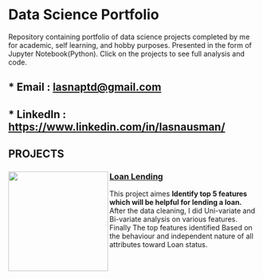 # Data Science Portfolio
Repository containing portfolio of data science projects completed by me for academic, self learning, and hobby purposes. Presented in the form of Jupyter Notebook(Python). Click on the projects to see full analysis and code.
## * Email : lasnaptd@gmail.com
## * LinkedIn : https://www.linkedin.com/in/lasnausman/

## PROJECTS
### [Loan Lending](https://github.com/lasnausman/Portfolio/tree/master/Loan%20Lending%20case%20study-%20Analysis)<img src="https://th.bing.com/th/id/OIP.tMlgFbyyA7524W0O8llNTgHaFf?pid=Api&rs=1" width="200" ALIGN="left"/> 
This project aimes **Identify top 5 features which will be helpful for lending a loan.** After the data cleaning, I did Uni-variate and Bi-variate analysis on various features. Finally The top features identified Based on the behaviour and independent nature of all attributes toward Loan status.

